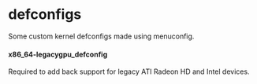 defconfigs
==========

Some custom kernel defconfigs made using menuconfig.

#### x86_64-legacygpu_defconfig

Required to add back support for legacy ATI Radeon HD and Intel devices.
